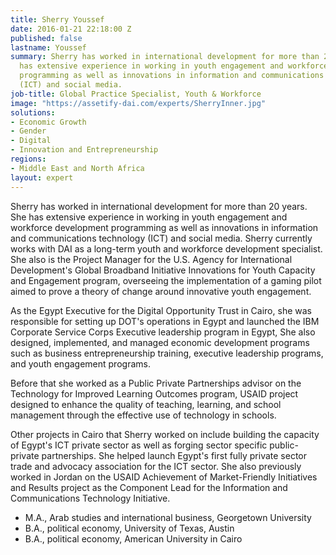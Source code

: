```yaml
---
title: Sherry Youssef
date: 2016-01-21 22:18:00 Z
published: false
lastname: Youssef
summary: Sherry has worked in international development for more than 20 years. She
  has extensive experience in working in youth engagement and workforce development
  programming as well as innovations in information and communications technology
  (ICT) and social media.
job-title: Global Practice Specialist, Youth & Workforce
image: "https://assetify-dai.com/experts/SherryInner.jpg"
solutions:
- Economic Growth
- Gender
- Digital
- Innovation and Entrepreneurship
regions:
- Middle East and North Africa
layout: expert
---
```


Sherry has worked in international development for more than 20 years. She has extensive experience in working in youth engagement and workforce development programming as well as innovations in information and communications technology (ICT) and social media. Sherry currently works with DAI as a long-term youth and workforce development specialist. She also is the Project Manager for the U.S. Agency for International Development's Global Broadband Initiative Innovations for Youth Capacity and Engagement program, overseeing the implementation of a gaming pilot aimed to prove a theory of change around innovative youth engagement. 

As the Egypt Executive for the Digital Opportunity Trust in Cairo, she was responsible for setting up DOT's operations in Egypt and launched the IBM Corporate Service Corps Executive leadership program in Egypt, She also designed, implemented, and managed economic development programs such as business entrepreneurship training, executive leadership programs, and youth engagement programs.

Before that she worked as a Public Private Partnerships advisor on the Technology for Improved Learning Outcomes program, USAID project designed to enhance the quality of teaching, learning, and school management through the effective use of technology in schools.  

Other projects in Cairo that Sherry worked on include building the capacity of Egypt's ICT private sector as well as forging sector specific public-private partnerships. She helped launch Egypt's first fully private sector trade and advocacy association for the ICT sector. She also previously worked in Jordan on the USAID Achievement of Market-Friendly Initiatives and Results project as the Component Lead for the Information and Communications Technology Initiative.

* M.A., Arab studies and international business, Georgetown University
* B.A., political economy, University of Texas, Austin
* B.A., political economy, American University in Cairo
